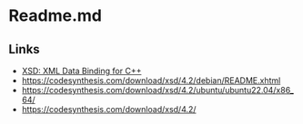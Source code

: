 # Readme.md

## Links

- [XSD: XML Data Binding for C++](https://codesynthesis.com/products/xsd/)
- https://codesynthesis.com/download/xsd/4.2/debian/README.xhtml
- https://codesynthesis.com/download/xsd/4.2/ubuntu/ubuntu22.04/x86_64/
- https://codesynthesis.com/download/xsd/4.2/
